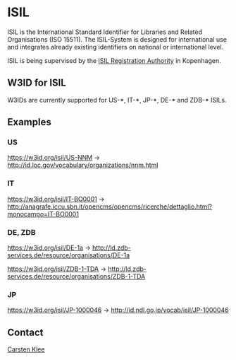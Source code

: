 # ISIL
ISIL is the International Standard Identifier for Libraries and Related Organisations (ISO 15511). The ISIL-System is designed for international use and integrates already existing identifiers on national or international level.

ISIL is being supervised by the [ISIL Registration Authority](http://biblstandard.dk/isil/) in Kopenhagen.

## W3ID for ISIL
W3IDs are currently supported for US-\*, IT-\*, JP-\*, DE-\* and ZDB-\* ISILs.

## Examples

### US
https://w3id.org/isil/US-NNM -> http://id.loc.gov/vocabulary/organizations/nnm.html

### IT
https://w3id.org/isil/IT-BO0001 -> http://anagrafe.iccu.sbn.it/opencms/opencms/ricerche/dettaglio.html?monocampo=IT-BO0001

### DE, ZDB
https://w3id.org/isil/DE-1a -> http://ld.zdb-services.de/resource/organisations/DE-1a

https://w3id.org/isil/ZDB-1-TDA -> http://ld.zdb-services.de/resource/organisations/ZDB-1-TDA

### JP
https://w3id.org/isil/JP-1000046 -> http://id.ndl.go.jp/vocab/isil/JP-1000046

## Contact
[Carsten Klee](mailto:mailme.klee@yahoo.de)
